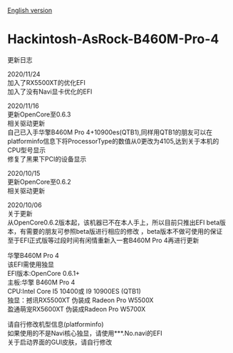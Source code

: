 [English version](https://github.com/franocisgar/Hackintosh-AsRock-B460M-Pro-4/blob/master/README_EN.md)  
# Hackintosh-AsRock-B460M-Pro-4  
  
   
更新日志  
  
2020/11/24  
加入了RX5500XT的优化EFI  
加入了没有Navi显卡优化的EFI

2020/11/16  
更新OpenCore至0.6.3  
相关驱动更新  
自己已入手华擎B460M Pro 4+10900es(QTB1),同样用QTB1的朋友可以在platforminfo信息下将ProcessorType的数值从0更改为4105,达到关于本机的CPU型号显示  
修复了黑果下PCI的设备显示  

2020/10/15  
更新OpenCore至0.6.2  
相关驱动更新  
 
 
2020/10/06  
关于更新  
从OpenCore0.6.2版本起，该机器已不在本人手上，所以目前只推出EFI beta版本，有需要的朋友可参照beta版进行相应的修改
，beta版本不做可使用的保证  
至于EFI正式版等过段时间有闲情重新入一套B460M Pro 4再进行更新  
  
  
华擎B460M Pro 4  
该EFI需使用独显  
EFI版本:OpenCore 0.6.1+  
主板:华擎 B460M Pro 4  
CPU:Intel Core I5 10400或 I9 10900ES (QTB1)  
独显：撼讯RX5500XT 伪装成 Radeon Pro W5500X  
     盈通萌宠RX5600XT 伪装成Radeon Pro W5700X  
  
请自行修改机型信息(platforminfo)  
如果使用的不是Navi核心独显，请使用***.No.navi的EFI  
关于启动界面的GUI皮肤，请自行修改
